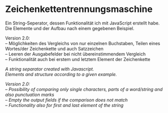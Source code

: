 # Zeichenkettentrennungsmaschine

Ein String-Seperator, dessen Funktionalität ich mit JavaScript erstellt habe.  
Die Elemente und der Aufbau nach einem gegebenen Beispiel.

Version 2.0:  
– Möglichkeiten des Vergleichs von nur einzelnen Buchstaben, Teilen eines Wortes/der Zeichenkette und auch Satzzeichen  
– Leeren der Ausgabefelder bei nicht übereinstimmendem Vergleich  
– Funktionalität auch bei erstem und letztem Element der Zeichenkette  



*A string separator created with Javascript.  
Elements and structure according to a given example.*

*Version 2.0:  
– Possibility of comparing only single characters, parts of a word/string and also punctuation marks  
– Empty the output fields if the comparison does not match  
– Functionality also for first and last element of the string*
